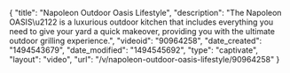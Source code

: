 {
    "title": "Napoleon Outdoor Oasis Lifestyle",
    "description": "The Napoleon OASIS\u2122 is a luxurious outdoor kitchen that includes everything you need to give your yard a quick makeover, providing you with the ultimate outdoor grilling experience.",
    "videoid": "90964258",
    "date_created": "1494543679",
    "date_modified": "1494545692",
    "type": "captivate",
    "layout": "video",
    "url": "\/v\/napoleon-outdoor-oasis-lifestyle\/90964258"
}